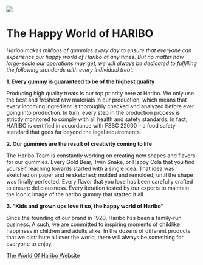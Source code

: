 ![](https://i.pinimg.com/originals/57/88/8d/57888d81d6f81bf3a50320eb6e1f2969.jpg)

# The Happy World of HARIBO
*Haribo makes millions of gummies every day to ensure that everyone can experience our
happy world of Haribo at any times. But no matter how large-scale our operations may get, 
we will always be dedicated to fulfilling the following standards with every individual treat.*

**1. Every gummy is guaranteed to be of the highest quality**

Producing high quality treats is our top priority here at Haribo. 
We only use the best and freshest raw materials in our production, which means that every incoming ingredient is 
thoroughly checked and analyzed before ever going into production. In turn, every step in the 
production process is strictly monitored to comply with all health and safety standards. 
In fact, HARIBO is certified in accordance with FSSC 22000 – a food safety standard that goes 
far beyond the legal requirements.

**2. Our gummies are the result of creativity coming to life** 

The Haribo Team is constantly working on creating new shapes and flavors for our gummies. 
Every Gold Bear, Twin Snake, or Happy Cola that you find yourself reaching towards
started with a single idea. That idea was sketched on paper and re sketched; molded and 
remolded, until the shape was finally perfected. Every flavor that you love has been 
carefully crafted to ensure deliciousness. Every iteration tested by our experts to
maintain the iconic image of the haribo gummy that started it all.


**3. ”Kids and grown ups love it so, the happy world of Haribo”**

Since the founding of our brand in 1920, Haribo has been a family-run business. A such, we are 
committed to inspiring moments of childlike happiness in children and adults alike. 
In the dozens of different products that we distribute all over the world, there will always 
be something for everyone to enjoy.

[The World Of Haribo Website](https://www.haribo.com/en-us)

